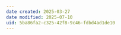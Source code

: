 ```yaml
---
date created: 2025-03-27
date modified: 2025-07-10
uid: 5ba86fa2-c325-42f8-9c46-fdbd4ad1de10
---
```

